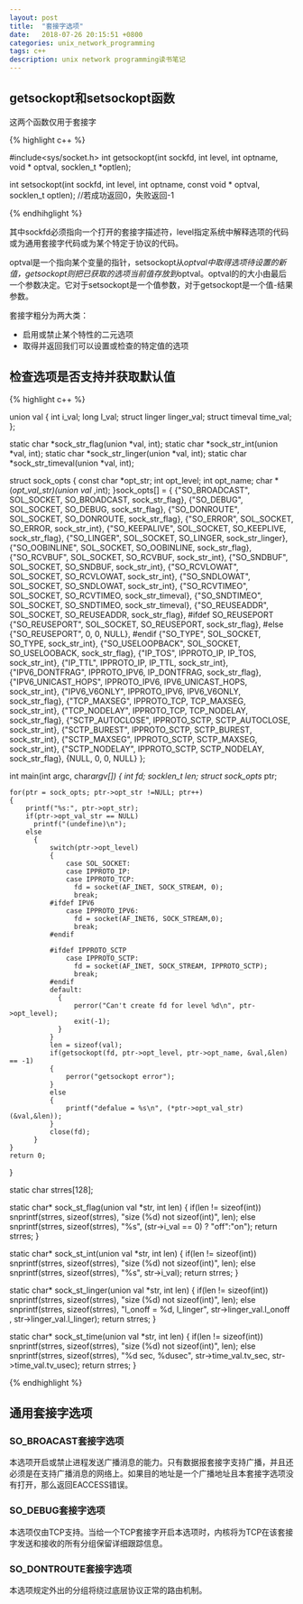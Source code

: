 ```yaml
---
layout: post
title:  "套接字选项"
date:   2018-07-26 20:15:51 +0800
categories: unix_network_programming
tags: c++
description: unix network programming读书笔记
---
```


## getsockopt和setsockopt函数

这两个函数仅用于套接字

{% highlight c++ %}

#include<sys/socket.h>
int getsockopt(int sockfd, int level, int optname, void * optval, socklen_t *optlen);

int setsockopt(int sockfd, int level, int optname, const void * optval, socklen_t optlen);
//若成功返回0，失败返回-1

{% endhihglight %}

其中sockfd必须指向一个打开的套接字描述符，level指定系统中解释选项的代码或为通用套接字代码或为某个特定于协议的代码。

optval是一个指向某个变量的指针，setsockopt从*optval中取得选项待设置的新值，getsockopt则把已获取的选项当前值存放到*optval。optval的的大小由最后一个参数决定。它对于setsockopt是一个值参数，对于getsockopt是一个值-结果参数。

套接字粗分为两大类：

* 启用或禁止某个特性的二元选项
* 取得并返回我们可以设置或检查的特定值的选项

## 检查选项是否支持并获取默认值

{% highlight c++ %}

union val
{
    int              i_val;
    long             l_val;
    struct linger    linger_val;
    struct timeval   time_val;
};

static char *sock_str_flag(union *val, int);
static char *sock_str_int(union *val, int);
static char *sock_str_linger(union *val, int);
static char *sock_str_timeval(union *val, int);

struct sock_opts
{
    const char *opt_str;
    int         opt_level;
    int         opt_name;
    char  *(*opt_val_str)(union val* ,int);
}sock_opts[] = {
      {"SO_BROADCAST",    SOL_SOCKET,   SO_BROADCAST,   sock_str_flag},
      {"SO_DEBUG",        SOL_SOCKET,   SO_DEBUG,       sock_str_flag},
      {"SO_DONROUTE",     SOL_SOCKET,   SO_DONROUTE,    sock_str_flag},
      {"SO_ERROR",        SOL_SOCKET,   SO_ERROR,       sock_str_int},
      {"SO_KEEPALIVE",    SOL_SOCKET,   SO_KEEPLIVE,    sock_str_flag},
      {"SO_LINGER",       SOL_SOCKET,   SO_LINGER,      sock_str_linger},
      {"SO_OOBINLINE",    SOL_SOCKET,   SO_OOBINLINE,   sock_str_flag},
      {"SO_RCVBUF",       SOL_SOCKET,   SO_RCVBUF,      sock_str_int},
      {"SO_SNDBUF",       SOL_SOCKET,   SO_SNDBUF,      sock_str_int},
      {"SO_RCVLOWAT",     SOL_SOCKET,   SO_RCVLOWAT,    sock_str_int},
      {"SO_SNDLOWAT",     SOL_SOCKET,   SO_SNDLOWAT,    sock_str_int},
      {"SO_RCVTIMEO",     SOL_SOCKET,   SO_RCVTIMEO,    sock_str_timeval},
      {"SO_SNDTIMEO",     SOL_SOCKET,   SO_SNDTIMEO,    sock_str_timeval},
      {"SO_REUSEADDR",    SOL_SOCKET,   SO_REUSEADDR,   sock_str_flag},
    #ifdef SO_REUSEPORT
      {"SO_REUSEPORT",    SOL_SOCKET,   SO_REUSEPORT,   sock_str_flag},
    #else
      {"SO_REUSEPORT",    0,          0,              NULL},
    #endif
      {"SO_TYPE",         SOL_SOCKET,   SO_TYPE,        sock_str_int},
      {"SO_USELOOPBACK",  SOL_SOCKET,   SO_USELOOBACK,  sock_str_flag},
      {"IP_TOS",          IPPROTO_IP,   IP_TOS,         sock_str_int},
      {"IP_TTL",          IPPROTO_IP,   IP_TTL,         sock_str_int},
      {"IPV6_DONTFRAG",   IPPROTO_IPV6, IP_DONTFRAG,    sock_str_flag},
      {"IPV6_UNICAST_HOPS", IPPROTO_IPV6, IPV6_UNICAST_HOPS, sock_str_int},
      {"IPV6_V6ONLY",     IPPROTO_IPV6, IPV6_V6ONLY,    sock_str_flag},
      {"TCP_MAXSEG",      IPPROTO_TCP,  TCP_MAXSEG,     sock_str_int},
      {"TCP_NODELAY",     IPPROTO_TCP,  TCP_NODELAY,    sock_str_flag},
      {"SCTP_AUTOCLOSE",  IPPROTO_SCTP, SCTP_AUTOCLOSE, sock_str_int},
      {"SCTP_BUREST",     IPPROTO_SCTP, SCTP_BUREST,    sock_str_int},
      {"SCTP_MAXSEG",     IPPROTO_SCTP, SCTP_MAXSEG,    sock_str_int},
      {"SCTP_NODELAY",    IPPROTO_SCTP, SCTP_NODELAY,   sock_str_flag},
      {NULL,              0,            0,              NULL}
    };


int main(int argc, char*argv[])
{
    int fd;
    socklen_t len;
    struct sock_opts* ptr;

    for(ptr = sock_opts; ptr->opt_str !=NULL; ptr++)
    {
        printf("%s:", ptr->opt_str);
        if(ptr->opt_val_str == NULL)
          printf("(undefine)\n");
        else
          {
              switch(ptr->opt_level)
              {
                  case SOL_SOCKET:
                  case IPPROTO_IP:
                  case IPPROTO_TCP:
                    fd = socket(AF_INET, SOCK_STREAM, 0);
                    break;
              #ifdef IPV6
                  case IPPROTO_IPV6:
                    fd = socket(AF_INET6, SOCK_STREAM,0);
                    break;
              #endif

              #ifdef IPPROTO_SCTP
                  case IPPROTO_SCTP:
                    fd = socket(AF_INET, SOCK_STREAM, IPPROTO_SCTP);
                    break;
              #endif 
              default:
                {
                    perror("Can't create fd for level %d\n", ptr->opt_level);
                    exit(-1);
                }
              }
              len = sizeof(val);
              if(getsockopt(fd, ptr->opt_level, ptr->opt_name, &val,&len) == -1)
              {
                  perror("getsockopt error");
              }
              else
              {
                  printf("defalue = %s\n", (*ptr->opt_val_str)(&val,&len));
              }
              close(fd);
          }
    }
    return 0;
}

static char strres[128];

static char* sock_st_flag(union val *str, int len)
{
    if(len != sizeof(int))
      snprintf(strres, sizeof(strres), "size (%d) not sizeof(int)", len);
    else
      snprintf(strres, sizeof(strres), "%s", (str->i_val == 0) ? "off":"on");
    return strres;
}

static char* sock_st_int(union val *str, int len)
{
    if(len != sizeof(int))
      snprintf(strres, sizeof(strres), "size (%d) not sizeof(int)", len);
    else
      snprintf(strres, sizeof(strres), "%s", str->i_val);
    return strres;
}

static char* sock_st_linger(union val *str, int len)
{
    if(len != sizeof(int))
      snprintf(strres, sizeof(strres), "size (%d) not sizeof(int)", len);
    else
      snprintf(strres, sizeof(strres), "l_onoff = %d, l_linger", str->linger_val.l_onoff , str->linger_val.l_linger);
    return strres;
}

static char* sock_st_time(union val *str, int len)
{
    if(len != sizeof(int))
      snprintf(strres, sizeof(strres), "size (%d) not sizeof(int)", len);
    else
      snprintf(strres, sizeof(strres), "%d sec, %dusec", str->time_val.tv_sec, str->time_val.tv_usec);
    return strres;
}

{% endhighlight %}

## 通用套接字选项

### SO_BROACAST套接字选项

本选项开启或禁止进程发送广播消息的能力。只有数据报套接字支持广播，并且还必须是在支持广播消息的网络上。如果目的地址是一个广播地址且本套接字选项没有打开，那么返回EACCESS错误。

### SO_DEBUG套接字选项

本选项仅由TCP支持。当给一个TCP套接字开启本选项时，内核将为TCP在该套接字发送和接收的所有分组保留详细跟踪信息。

### SO_DONTROUTE套接字选项

本选项规定外出的分组将绕过底层协议正常的路由机制。